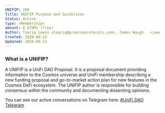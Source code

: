 ```yaml
---
UNIFIP: 100
Title: UNIFIP Purpose and Guidelines
Status: Active
type: <Membership>
amount: 0 ATOMs (free)
Author: Taariq Lewis <taariq@promiseprotocols.com>, James Waugh   <jwaugh19@gmail.com>, and others
Created: 2020-08-23
Updated: 2020-08-23  
---
```

 
### What is a UNIFIP?
A UNIFIP is a UniFi DAO Proposal. It is a proposal document providing information to the Cosmos universe and UniFi membership describing a new funding proposal and go-to-market action plan for new features in the Cosmos DeFi ecosystem. The UNIFIP author is responsible for building consensus within the community and documenting dissenting opinions.




You can see our active conversations on Telegram here:
[#UniFi DAO Telegram](https://t.me/joinchat/C_FPy0nbEGuCc6YoxwCdIg)
